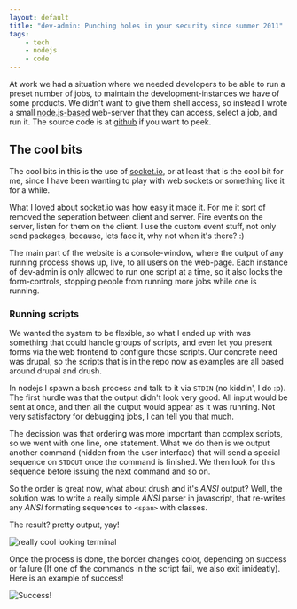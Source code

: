 ```yaml
---
layout: default
title: "dev-admin: Punching holes in your security since summer 2011"
tags:
    - tech
    - nodejs
    - code
---
```

At work we had a situation where we needed developers to be able to run
a preset number of jobs, to maintain the development-instances we have of some
products. We didn't want to give them shell access, so instead I wrote a small
[node.js-based](http://nodejs.org) web-server that they can access, select
a job, and run it. The source code is at
[github](https://github.com/omega/dev-admin) if you want to peek.

## The cool bits

The cool bits in this is the use of [socket.io](http://socket.io), or at least
that is the cool bit for me, since I have been wanting to play with web sockets
or something like it for a while.

What I loved about socket.io was how easy it made it. For me it sort of removed
the seperation between client and server. Fire events on the server, listen for
them on the client. I use the custom event stuff, not only send packages,
because, lets face it, why not when it's there? :)

The main part of the website is a console-window, where the output of any
running process shows up, live, to all users on the web-page. Each instance of
dev-admin is only allowed to run one script at a time, so it also locks the
form-controls, stopping people from running more jobs while one is running.

### Running scripts

We wanted the system to be flexible, so what I ended up with was something that
could handle groups of scripts, and even let you present forms via the web
frontend to configure those scripts. Our concrete need was drupal, so the
scripts that is in the repo now as examples are all based around drupal and
drush.

In nodejs I spawn a bash process and talk to it via `STDIN` (no kiddin', I do
\:p). The first hurdle was that the output didn't look very good. All input
would be sent at once, and then all the output would appear as it was running.
Not very satisfactory for debugging jobs, I can tell you that much.

The decission was that ordering was more important than complex scripts, so we
went with one line, one statement. What we do then is we output another command
(hidden from the user interface) that will send a special sequence on `STDOUT`
once the command is finished. We then look for this sequence before issuing the
next command and so on.

So the order is great now, what about drush and it's *ANSI* output? Well, the
solution was to write a really simple *ANSI* parser in javascript, that re-writes
any *ANSI* formating sequences to `<span>` with classes.

The result? pretty output, yay!

![really cool looking terminal](http://dl.dropbox.com/u/18822/Slingshot/Pictures/Screen%20Shot%202011-07-27%20at%204.25.06%20PM.png)

Once the process is done, the border changes color, depending on success or
failure (If one of the commands in the script fail, we also exit imideatly).
Here is an example of success!

![Success!](http://dl.dropbox.com/u/18822/Slingshot/Pictures/Screen%20Shot%202011-07-27%20at%204.29.35%20PM.png)
